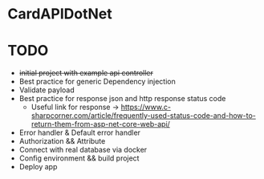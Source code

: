 # CardAPIDotNet

# TODO
- ~~initial project with example api controller~~
- Best practice for generic Dependency injection
- Validate payload
- Best practice for response json and http response status code
  - Useful link for response -> https://www.c-sharpcorner.com/article/frequently-used-status-code-and-how-to-return-them-from-asp-net-core-web-api/
- Error handler & Default error handler
- Authorization && Attribute
- Connect with real database via docker
- Config environment && build project
- Deploy app
